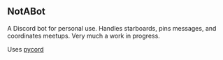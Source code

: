 ## NotABot

A Discord bot for personal use. Handles starboards, pins messages, and coordinates meetups. Very much a work in progress.

Uses [pycord](https://github.com/Pycord-Development/pycord)
